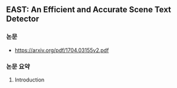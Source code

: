 ## EAST: An Efficient and Accurate Scene Text Detector

### 논문
- https://arxiv.org/pdf/1704.03155v2.pdf

### 논문 요약
1. Introduction
